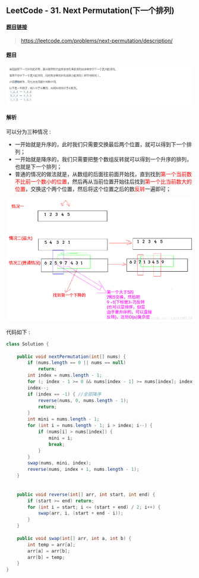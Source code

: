 ﻿## LeetCode - 31. Next Permutation(下一个排列)
#### [题目链接](https://leetcode.com/problems/next-permutation/description/)

> https://leetcode.com/problems/next-permutation/description/

#### 题目
![在这里插入图片描述](images/31_t.png)



#### 解析

 可以分为三种情况 : 

 - 一开始就是升序的，此时我们只需要交换最后两个位置，就可以得到下一个排列；
 - 一开始就是降序的，我们只需要把整个数组反转就可以得到一个升序的排列，也就是下一个排列；
 - 普通的情况的做法就是，从数组的后面往前面开始找，直到找到<font color = red>第一个当前数不比前一个数小的位置</font>，然后再从当前位置开始往后找到<font color = red>第一个比当前数大的位置</font>，交换这个两个位置，然后将这个位置之后的数<font color = red>反转</font>一遍即可；



![这里写图片描述](images/31_s.png)

代码如下 : 

```java
class Solution {

    public void nextPermutation(int[] nums) {
        if (nums.length == 0 || nums == null)
            return;
        int index = nums.length - 1;
        for (; index - 1 >= 0 && nums[index - 1] >= nums[index]; index--) ;
        index--;
        if (index == -1) { //全部降序
            reverse(nums, 0, nums.length - 1);
            return;
        }
        int mini = nums.length - 1;
        for (int i = nums.length - 1; i > index; i--) {
            if (nums[i] > nums[index]) {
                mini = i;
                break;
            }
        }
        swap(nums, mini, index);
        reverse(nums, index + 1, nums.length - 1);
    }


    public void reverse(int[] arr, int start, int end) {
        if (start >= end) return;
        for (int i = start; i <= (start + end) / 2; i++) {
            swap(arr, i, (start + end - i));
        }
    }

    public void swap(int[] arr, int a, int b) {
        int temp = arr[a];
        arr[a] = arr[b];
        arr[b] = temp;
    }
}
```
